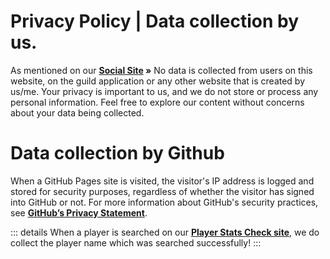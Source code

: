 # Privacy Policy | Data collection by us.

As mentioned on our **[Social Site](https://notreal003.github.io/social) »** No data is collected from users on this website, on the guild application or any other website that is created by us/me. Your privacy is important to us, and we do not store or process any personal information. Feel free to explore our content without concerns about your data being collected.

# Data collection by Github

When a GitHub Pages site is visited, the visitor's IP address is logged and stored for security purposes, regardless of whether the visitor has signed into GitHub or not. For more information about GitHub's security practices, see **[GitHub’s Privacy Statement](https://docs.github.com/en/site-policy/privacy-poliGitHub-privacy-statement)**.

::: details
When a player is searched on our **[Player Stats Check site](https://notreal003.github.io/player)**, we do collect the player name which was searched successfully!
:::
